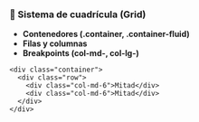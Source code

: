 ### **🧮 Sistema de cuadrícula (Grid)**

* **Contenedores (.container, .container-fluid)**
* **Filas y columnas**
* **Breakpoints (col-md-, col-lg-)**

```
<div class="container">
  <div class="row">
    <div class="col-md-6">Mitad</div>
    <div class="col-md-6">Mitad</div>
  </div>
</div>
```